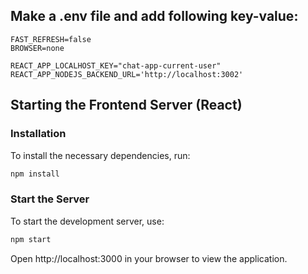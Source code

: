 ## Make a .env file and add following key-value:
```
FAST_REFRESH=false
BROWSER=none

REACT_APP_LOCALHOST_KEY="chat-app-current-user"
REACT_APP_NODEJS_BACKEND_URL='http://localhost:3002'
```

## Starting the Frontend Server (React)

### Installation

To install the necessary dependencies, run:

```bash
npm install
```

### Start the Server

To start the development server, use:

```bash
npm start
```
Open http://localhost:3000 in your browser to view the application.